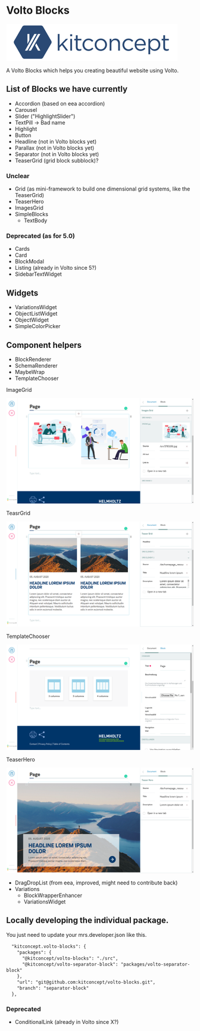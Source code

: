 # Volto Blocks

![kitconcept GmbH](https://raw.githubusercontent.com/kitconcept/volto-form-builder/master/kitconcept.png)

A Volto Blocks which helps you creating beautiful website using Volto.

## List of Blocks we have currently

- Accordion (based on eea accordion)
- Carousel
- Slider ("HighlightSlider")
- TextPill -> Bad name
- Highlight
- Button
- Headline (not in Volto blocks yet)
- Parallax (not in Volto blocks yet)
- Separator (not in Volto blocks yet)
- TeaserGrid (grid block subblock)?

### Unclear

- Grid (as mini-framework to build one dimensional grid systems, like the TeaserGrid)
- TeaserHero
- ImagesGrid
- SimpleBlocks
  - TextBody

### Deprecated (as for 5.0)

- Cards
- Card
- BlockModal
- Listing (already in Volto since 5?)
- SidebarTextWidget

## Widgets

- VariationsWidget
- ObjectListWidget
- ObjectWidget
- SimpleColorPicker

## Component helpers

- BlockRenderer
- SchemaRenderer
- MaybeWrap
- TemplateChooser

ImageGrid

![ImageGrid GmbH](https://github.com/kitconcept/volto-blocks/raw/master/ImageGrid.png)

TeasrGrid

![TeasrGrid](https://github.com/kitconcept/volto-blocks/raw/master/TeaserGrid.png)

TemplateChooser

![TemplateChooser](https://github.com/kitconcept/volto-blocks/raw/master/TemplateChooser.png)

TeaserHero

![TeaserHero](https://github.com/kitconcept/volto-blocks/raw/master/TeaserHero.png)

- DragDropList (from eea, improved, might need to contribute back)
- Variations
  - BlockWrapperEnhancer
  - VariationsWidget

## Locally developing the individual package.

You just need to update your mrs.developer.json like this.

```
  "kitconcept.volto-blocks": {
    "packages": {
      "@kitconcept/volto-blocks": "./src",
      "@kitconcept/volto-separator-block": "packages/volto-separator-block"
    },
    "url": "git@github.com:kitconcept/volto-blocks.git",
    "branch": "separator-block"
  },
```

### Deprecated

- ConditionalLink (already in Volto since X?)
